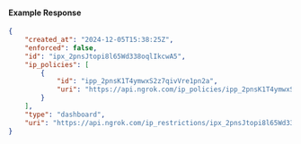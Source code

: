 <!-- Code generated for API Clients. DO NOT EDIT. -->

#### Example Response

```json
{
	"created_at": "2024-12-05T15:38:25Z",
	"enforced": false,
	"id": "ipx_2pnsJtopi8l65Wd338oqlIkcwA5",
	"ip_policies": [
		{
			"id": "ipp_2pnsK1T4ymwxS2z7qivVre1pn2a",
			"uri": "https://api.ngrok.com/ip_policies/ipp_2pnsK1T4ymwxS2z7qivVre1pn2a"
		}
	],
	"type": "dashboard",
	"uri": "https://api.ngrok.com/ip_restrictions/ipx_2pnsJtopi8l65Wd338oqlIkcwA5"
}
```
